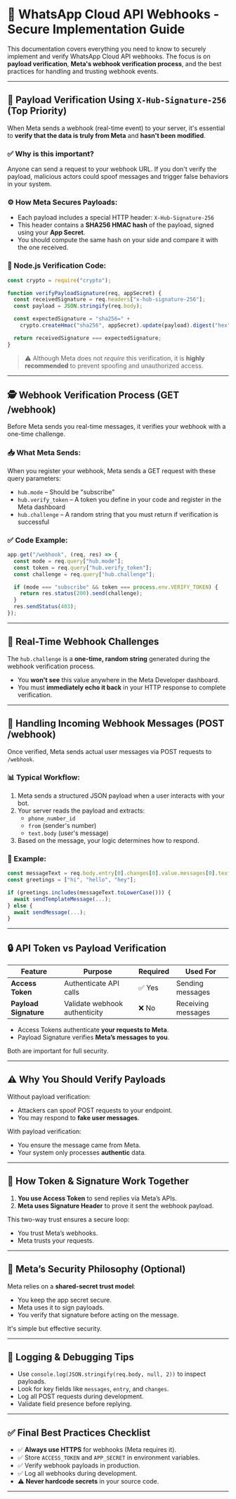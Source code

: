 # 🔐 WhatsApp Cloud API Webhooks - Secure Implementation Guide

This documentation covers everything you need to know to securely implement and verify WhatsApp Cloud API webhooks. The focus is on **payload verification**, **Meta's webhook verification process**, and the best practices for handling and trusting webhook events.

---

## 🔐 Payload Verification Using `X-Hub-Signature-256` (Top Priority)

When Meta sends a webhook (real-time event) to your server, it's essential to **verify that the data is truly from Meta** and **hasn't been modified**.

### ✅ Why is this important?
Anyone can send a request to your webhook URL. If you don't verify the payload, malicious actors could spoof messages and trigger false behaviors in your system.

### ⚙️ How Meta Secures Payloads:
- Each payload includes a special HTTP header: `X-Hub-Signature-256`
- This header contains a **SHA256 HMAC hash** of the payload, signed using your **App Secret**.
- You should compute the same hash on your side and compare it with the one received.

### 📁 Node.js Verification Code:
```js
const crypto = require("crypto");

function verifyPayloadSignature(req, appSecret) {
  const receivedSignature = req.headers["x-hub-signature-256"];
  const payload = JSON.stringify(req.body);

  const expectedSignature = "sha256=" +
    crypto.createHmac("sha256", appSecret).update(payload).digest("hex");

  return receivedSignature === expectedSignature;
}
```

> ⚠️ Although Meta does not *require* this verification, it is **highly recommended** to prevent spoofing and unauthorized access.

---

## 🕵️ Webhook Verification Process (GET /webhook)

Before Meta sends you real-time messages, it verifies your webhook with a one-time challenge.

### 📥 What Meta Sends:
When you register your webhook, Meta sends a GET request with these query parameters:

- `hub.mode` – Should be "subscribe"
- `hub.verify_token` – A token you define in your code and register in the Meta dashboard
- `hub.challenge` – A random string that you must return if verification is successful

### ✅ Code Example:
```js
app.get("/webhook", (req, res) => {
  const mode = req.query["hub.mode"];
  const token = req.query["hub.verify_token"];
  const challenge = req.query["hub.challenge"];

  if (mode === "subscribe" && token === process.env.VERIFY_TOKEN) {
    return res.status(200).send(challenge);
  }
  res.sendStatus(403);
});
```

---

## 🔄 Real-Time Webhook Challenges

The `hub.challenge` is a **one-time, random string** generated during the webhook verification process.

- You **won't see** this value anywhere in the Meta Developer dashboard.
- You must **immediately echo it back** in your HTTP response to complete verification.

---

## 📨 Handling Incoming Webhook Messages (POST /webhook)

Once verified, Meta sends actual user messages via POST requests to `/webhook`.

### 📊 Typical Workflow:
1. Meta sends a structured JSON payload when a user interacts with your bot.
2. Your server reads the payload and extracts:
   - `phone_number_id`
   - `from` (sender's number)
   - `text.body` (user's message)
3. Based on the message, your logic determines how to respond.

### 🧰 Example:
```js
const messageText = req.body.entry[0].changes[0].value.messages[0].text.body;
const greetings = ["hi", "hello", "hey"];

if (greetings.includes(messageText.toLowerCase())) {
  await sendTemplateMessage(...);
} else {
  await sendMessage(...);
}
```

---

## 🔒 API Token vs Payload Verification

| Feature             | Purpose                            | Required | Used For               |
|---------------------|------------------------------------|----------|------------------------|
| **Access Token**     | Authenticate API calls             | ✅ Yes | Sending messages       |
| **Payload Signature**| Validate webhook authenticity      | ❌ No  | Receiving messages     |

- Access Tokens authenticate **your requests to Meta**.
- Payload Signature verifies **Meta’s messages to you**.

Both are important for full security.

---

## ⚠️ Why You Should Verify Payloads

Without payload verification:
- Attackers can spoof POST requests to your endpoint.
- You may respond to **fake user messages**.

With payload verification:
- You ensure the message came from Meta.
- Your system only processes **authentic** data.

---

## 📆 How Token & Signature Work Together

1. **You use Access Token** to send replies via Meta’s APIs.
2. **Meta uses Signature Header** to prove it sent the webhook payload.

This two-way trust ensures a secure loop:
- You trust Meta’s webhooks.
- Meta trusts your requests.

---

## 📜 Meta’s Security Philosophy (Optional)

Meta relies on a **shared-secret trust model**:
- You keep the app secret secure.
- Meta uses it to sign payloads.
- You verify that signature before acting on the message.

It's simple but effective security.

---

## 🔧 Logging & Debugging Tips

- Use `console.log(JSON.stringify(req.body, null, 2))` to inspect payloads.
- Look for key fields like `messages`, `entry`, and `changes`.
- Log all POST requests during development.
- Validate field presence before replying.

---

## ✅ Final Best Practices Checklist

- ✅ **Always use HTTPS** for webhooks (Meta requires it).
- ✅ Store `ACCESS_TOKEN` and `APP_SECRET` in environment variables.
- ✅ Verify webhook payloads in production.
- ✅ Log all webhooks during development.
- ⚠️ **Never hardcode secrets** in your source code.

---


